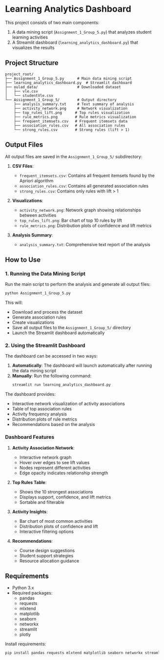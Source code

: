 # Learning Analytics Dashboard

This project consists of two main components:
1. A data mining script (`Assignment_1_Group_5.py`) that analyzes student learning activities
2. A Streamlit dashboard (`learning_analytics_dashboard.py`) that visualizes the results

## Project Structure

```
project_root/
├── Assignment_1_Group_5.py      # Main data mining script
├── learning_analytics_dashboard.py  # Streamlit dashboard
├── oulad_data/                  # Downloaded dataset
│   ├── vle.csv
│   └── studentVle.csv
└── Assignment_1_Group_5/        # Output directory
    ├── analysis_summary.txt     # Text summary of analysis
    ├── activity_network.png     # Network visualization
    ├── top_rules_lift.png      # Top rules visualization
    ├── rule_metrics.png        # Rule metrics visualization
    ├── frequent_itemsets.csv   # Frequent itemsets data
    ├── association_rules.csv   # All association rules
    └── strong_rules.csv        # Strong rules (lift > 1)
```

## Output Files

All output files are saved in the `Assignment_1_Group_5/` subdirectory:

1. **CSV Files**:
   - `frequent_itemsets.csv`: Contains all frequent itemsets found by the Apriori algorithm
   - `association_rules.csv`: Contains all generated association rules
   - `strong_rules.csv`: Contains only rules with lift > 1

2. **Visualizations**:
   - `activity_network.png`: Network graph showing relationships between activities
   - `top_rules_lift.png`: Bar chart of top 10 rules by lift
   - `rule_metrics.png`: Distribution plots of confidence and lift metrics

3. **Analysis Summary**:
   - `analysis_summary.txt`: Comprehensive text report of the analysis

## How to Use

### 1. Running the Data Mining Script

Run the main script to perform the analysis and generate all output files:
```bash
python Assignment_1_Group_5.py
```

This will:
- Download and process the dataset
- Generate association rules
- Create visualizations
- Save all output files to the `Assignment_1_Group_5/` directory
- Launch the Streamlit dashboard automatically

### 2. Using the Streamlit Dashboard

The dashboard can be accessed in two ways:

1. **Automatically**: The dashboard will launch automatically after running the data mining script
2. **Manually**: Run the following command:
   ```bash
   streamlit run learning_analytics_dashboard.py
   ```

The dashboard provides:
- Interactive network visualization of activity associations
- Table of top association rules
- Activity frequency analysis
- Distribution plots of rule metrics
- Recommendations based on the analysis

### Dashboard Features

1. **Activity Association Network**:
   - Interactive network graph
   - Hover over edges to see lift values
   - Nodes represent different activities
   - Edge opacity indicates relationship strength

2. **Top Rules Table**:
   - Shows the 10 strongest associations
   - Displays support, confidence, and lift metrics
   - Sortable and filterable

3. **Activity Insights**:
   - Bar chart of most common activities
   - Distribution plots of confidence and lift
   - Interactive filtering options

4. **Recommendations**:
   - Course design suggestions
   - Student support strategies
   - Resource allocation guidance

## Requirements

- Python 3.x
- Required packages:
  - pandas
  - requests
  - mlxtend
  - matplotlib
  - seaborn
  - networkx
  - streamlit
  - plotly

Install requirements:
```bash
pip install pandas requests mlxtend matplotlib seaborn networkx streamlit plotly
``` 